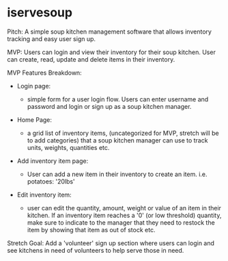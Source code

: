 # iservesoup

Pitch: A simple soup kitchen management software that allows inventory tracking and easy user sign up. 

MVP: Users can login and view their inventory for their soup kitchen. User can create, read, update and delete items in their inventory. 

MVP Features Breakdown:

- Login page: 
  - simple form for a user login flow. Users can enter username and password and login or sign up as a soup kitchen manager.

- Home Page: 
  - a grid list of inventory items, (uncategorized for MVP, stretch will be to add categories) that a soup kitchen manager can use to track units, weights, quantities etc. 

- Add inventory item page: 
  - User can add a new item in their inventory to create an item. i.e. potatoes: '20lbs'

- Edit inventory item: 
  - user can edit the quantity, amount, weight or value of an item in their kitchen. 
If an inventory item reaches a '0' (or low threshold) quantity, make sure to indicate to the manager that they need to restock the item by showing that item as out of stock etc. 

Stretch Goal: Add a 'volunteer' sign up section where users can login and see kitchens in need of volunteers to help serve those in need.